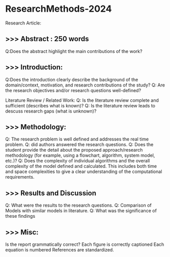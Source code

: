 # ResearchMethods-2024

Research Article:

## >>> Abstract : 250 words
Q:Does the abstract highlight the main contributions of the work?


## >>> Introduction:
Q:Does the introduction clearly describe the background of the domain/context, motivation, and research contributions of the study?
Q: Are the research objectives and/or research questions well-defined?

Literature Review / Related Work:
Q: Is the literature review complete and sufficient (describes what is known)?
Q: Is the literature review leads to descuss research gaps (what is unknown)?

## >>> Methodology:
Q: The research problem is well defined and addresses the real time problem. 
Q: did authors answered the research questions.
Q: Does the student provide the detail about the proposed approach/research methodology 
(for example, using a flowchart, algorithm, system model, etc.)?
Q: Does the complexity of individual algorithms and the overall complexity of the model defined and calculated. This includes both time and space complexities to give a clear understanding of the computational requirements. 

## >>> Results and Discussion
Q: What were the results to the research questions.
Q: Comparison of Models with similar models in literature.
Q: What was the significance of these findings


## >>> Misc:
Is the report grammatically correct?
Each figure is correctly captioned
Each equation is numbered
References are standardized.

